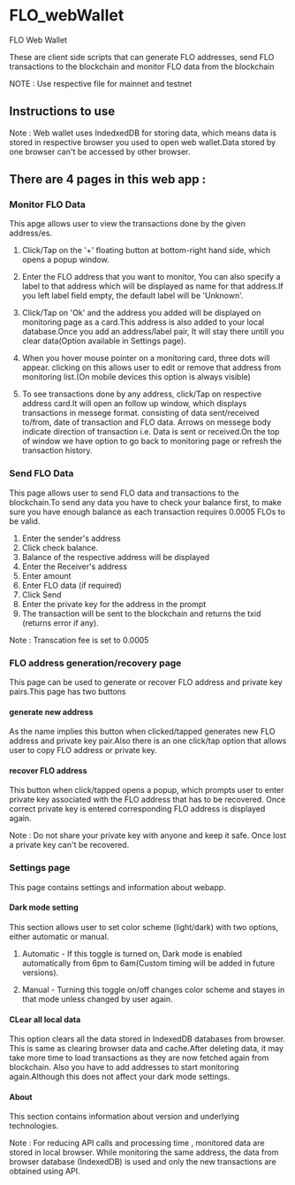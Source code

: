 # FLO_webWallet
FLO Web Wallet

These are client side scripts that can generate FLO addresses, send FLO transactions to the blockchain and monitor FLO data from the blockchain

NOTE : Use respective file for mainnet and testnet

## Instructions to use 

Note : Web wallet uses IndedxedDB for storing data, which means data is stored in respective browser you used to open web wallet.Data stored by one browser can't be accessed by other browser.

There are 4 pages in this web app :
----------------------

### Monitor FLO Data

This apge allows user to view the transactions done by the given address/es.
1. Click/Tap on the '+' floating button at bottom-right hand side, which opens a popup window.

2. Enter the FLO address that you want to monitor, You can also specify a label to that address which will be displayed as name for that address.If you left label field empty, the default label will be 'Unknown'.

3. Click/Tap on 'Ok' and the address you added will be displayed on monitoring page as a card.This address is also added to your local database.Once you add an address/label pair, It will stay there untill you clear data(Option available in Settings page).

4. When you hover mouse pointer on a monitoring card, three dots will appear. clicking on this allows user to edit or remove that address from monitoring list.(On mobile devices this option is always visible)

5. To see transactions done by any address, click/Tap on respective address card.It will open an follow up window, which displays transactions in messege format. consisting of data sent/received to/from, date of transaction and FLO data. Arrows on messege body indicate direction of transaction i.e. Data is sent or received.On the top of window we have option to go back to monitoring page or refresh the transaction history.

### Send FLO Data

This page allows user to send FLO data and transactions to the blockchain.To send any data you have to check your balance first, to make sure you have enough balance as each transaction requires 0.0005 FLOs to be valid.

1. Enter the sender's address
2. Click check balance.
3. Balance of the respective address will be displayed
4. Enter the Receiver's address
5. Enter amount 
6. Enter FLO data (if required)
7. Click Send
8. Enter the private key for the address in the prompt
9. The transaction will be sent to the blockchain and returns the txid (returns error if any).

Note : Transcation fee is set to 0.0005

### FLO address generation/recovery page
This page can be used to generate or recover FLO address and private key pairs.This page has two buttons 
#### generate new address
As the name implies this button when clicked/tapped generates new FLO address and private key pair.Also there is an one click/tap option that allows user to copy FLO address or private key.

#### recover FLO address 
This button when click/tapped opens a popup, which prompts user to enter private key associated with the FLO address that has to be recovered. Once correct private key is entered corresponding FLO address is displayed again.

Note : Do not share your private key with anyone and keep it safe. Once lost a private key can't be recovered.

### Settings page

This page contains settings and information about webapp.

#### Dark mode setting

This section allows user to set color scheme (light/dark) with two options, either automatic or manual.
 1. Automatic - If this toggle is turned on, Dark mode is enabled automatically from 6pm to 6am(Custom timing will be added in future versions).
 
 2. Manual - Turning this toggle on/off changes color scheme and stayes in that mode unless changed by user again.

#### CLear all local data

This option clears all the data stored in IndexedDB databases from browser. This is same as clearing browser data and cache.After deleting data, it may take more time to load transactions as they are now fetched again from blockchain. Also you have to add addresses to start monitoring again.Although this does not affect your dark mode settings.

#### About 
This section contains information about version and underlying technologies.


Note : For reducing API calls and processing time , monitored data are stored in local browser. While monitoring the same address, the data from browser database (IndexedDB) is used and only the new transactions are obtained using API.
